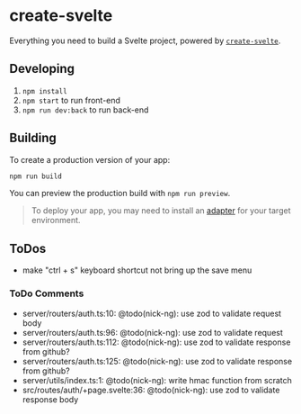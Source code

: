 # create-svelte

Everything you need to build a Svelte project, powered by [`create-svelte`](https://github.com/sveltejs/kit/tree/master/packages/create-svelte).

## Developing

1. `npm install`
2. `npm start` to run front-end
3. `npm run dev:back` to run back-end

## Building

To create a production version of your app:

```bash
npm run build
```

You can preview the production build with `npm run preview`.

> To deploy your app, you may need to install an [adapter](https://kit.svelte.dev/docs/adapters) for your target environment.

## ToDos

- make "ctrl + s" keyboard shortcut not bring up the save menu

### ToDo Comments

- server/routers/auth.ts:10: @todo(nick-ng): use zod to validate request body
- server/routers/auth.ts:96: @todo(nick-ng): use zod to validate request
- server/routers/auth.ts:112: @todo(nick-ng): use zod to validate response from github?
- server/routers/auth.ts:125: @todo(nick-ng): use zod to validate response from github?
- server/utils/index.ts:1: @todo(nick-ng): write hmac function from scratch
- src/routes/auth/+page.svelte:36: @todo(nick-ng): use zod to validate response body
